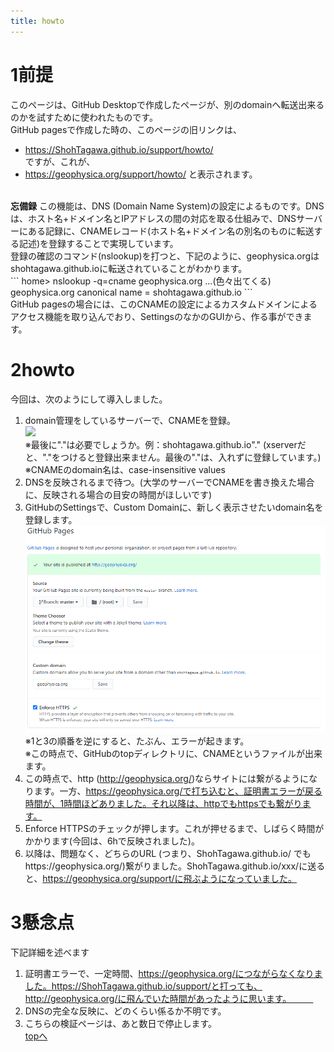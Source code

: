 ```yaml
---
title: howto
---
```


# 1前提  
このページは、GitHub Desktopで作成したページが、別のdomainへ転送出来るのかを試すために使われたものです。   
GitHub pagesで作成した時の、このページの旧リンクは、      
- https://ShohTagawa.github.io/support/howto/  
ですが、これが、   
- https://geophysica.org/support/howto/
と表示されます。
<br/>
<b>忘備録</b>
この機能は、DNS (Domain Name System)の設定によるものです。DNSは、ホスト名+ドメイン名とIPアドレスの間の対応を取る仕組みで、DNSサーバーにある記録に、CNAMEレコード(ホスト名+ドメイン名の別名のものに転送する記述)を登録することで実現しています。   <br>
登録の確認のコマンド(nslookup)を打つと、下記のように、geophysica.orgはshohtagawa.github.ioに転送されていることがわかります。<br>
```
home> nslookup -q=cname geophysica.org
...(色々出てくる)
geophysica.org  canonical name = shohtagawa.github.io
```
<br>
GitHub pagesの場合には、このCNAMEの設定によるカスタムドメインによるアクセス機能を取り込んでおり、SettingsのなかのGUIから、作る事ができます。

# 2howto
今回は、次のようにして導入しました。<br>
1. domain管理をしているサーバーで、CNAMEを登録。   
  ![](../dns.PNG)  
  ※最後に"."は必要でしょうか。例：shohtagawa.github.io"." (xserverだと、"."をつけると登録出来ません。最後の"."は、入れずに登録しています。)   
  ※CNAMEのdomain名は、case-insensitive values   
2. DNSを反映されるまで待つ。(大学のサーバーでCNAMEを書き換えた場合に、反映される場合の目安の時間がほしいです)   
3. GitHubのSettingsで、Custom Domainに、新しく表示させたいdomain名を登録します。   
  ![](img/github.PNG)  
  ※1と3の順番を逆にすると、たぶん、エラーが起きます。       
  ※この時点で、GitHubのtopディレクトリに、CNAMEというファイルが出来ます。   
4. この時点で、http (http://geophysica.org/)ならサイトには繋がるようになります。一方、https://geophysica.org/で打ち込むと、証明書エラーが戻る時間が、1時間ほどありました。それ以降は、httpでもhttpsでも繋がります。      
5. Enforce HTTPSのチェックが押します。これが押せるまで、しばらく時間がかかります(今回は、6hで反映されました)。     
6. 以降は、問題なく、どちらのURL (つまり、ShohTagawa.github.io/ でもhttps://geophysica.org/)繋がりました。ShohTagawa.github.io/xxx/に送ると、https://geophysica.org/support/に飛ぶようになっていました。

# 3懸念点    
下記詳細を述べます   
1. 証明書エラーで、一定時間、https://geophysica.org/につながらなくなりました。https://ShohTagawa.github.io/support/と打っても、http://geophysica.org/に飛んでいた時間があったように思います。　　　
2. DNSの完全な反映に、どのくらい係るか不明です。   
3. こちらの検証ページは、あと数日で停止します。   
[topへ](../index)